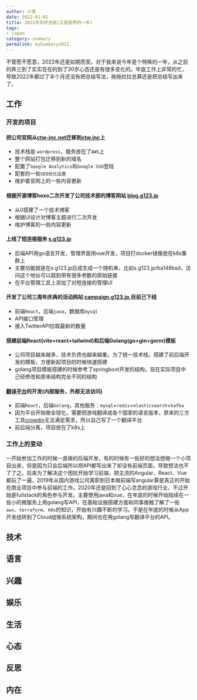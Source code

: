 ```yaml
---
author: 小莫
date: 2022-01-01
title: 2021年年终总结(又是跨界的一年)
tags:
- japan
category: summary
permalink: mySummary2021
---
```

不管愿不愿意，2022年还是如期而至。对于我来说今年是个特殊的一年，从之前的奔三到了实实在在的到了30岁心态还是有很多变化的。年底工作上非常的忙，导致2022年都过了半个月还没有把总结写法，拖拖拉拉总算还是把总结写出来了。

<!-- more -->
## 工作
### 开发的项目
#### 把公司官网从[ctw-inc.net](https://ctw-inc.net)迁移到[ctw.inc](https://ctw.inc)上
- 技术栈是 `wordpress`，服务放在了`AWS`上
- 整个网站打包迁移到新的域名
- 配置了`Google Analytics`和`Google SSO`登陆
- 配套的一些`SEO优化设置`
- 维护着官网上的一些内容更新

#### 根据开源博客hexo二次开发了公司技术部的博客网站 [blog.g123.jp](https://blog.g123.jp)
- 从0搭建了一个技术博客
- 根据UI设计对博客主题进行二次开发
- 维护博客的一些内容更新

#### 上线了短连接服务 [s.g123.jp](https://s.g123.jp)
- 后端API用go语言开发，管理界面用vue开发，项目打docker镜像放在k8s集群上
- 主要功能就是在s.g123.jp后成生成一个随机串，比如s.g123.jp/ba148bsd，访问这个地址可以跳到带有很多参数的原始链接
- 在平台管理工具上添加了对短连接的管理UI

#### 开发了公司三周年庆典的活动网站 [campaign.g123.jp](https://campaign.g123.jp),目前己下线
- 前端`React`，后端`java`，数据库`mysql`
- API接口管理
- 接入TwitterAPI拉取最新的数量

#### 搭建前端React(vite+react+tailwind)和后端Golang(go+gin+gorm)模板
- 公司项目越来越多，技术负债也越来越重。为了统一技术栈，搭建了前后端开发的模板，方便新起项目的时候快速搭建
- golang项目模板搭建的时候参考了springboot开发的结构，现在实际项目中己经修改和原来结构完全不同的结构

#### [翻译平台](https://i18n.g123.jp)的开发(内部服务，外部无法访问)
- 前端`React`，后端`Golang`，其他服务：`mysql`+`redis`+`elasticsearch`+`kafka`
- 因为平台开始做全球化，需要把游戏翻译成各个国家的语言版本，原来的三方工具[crowdin](https://crowdin.com/)无法满足需求，所以自己写了一个翻译平台
- 前后端分离，项目放在了k8s上

### 工作上的变动
一开始参加工作的时候一直做的后端开发，有的时候有一些好的想法想做一个小项目出来，但是因为只会后端所以把API都写出来了却没有前端页面，导致想法也不了了之。后来为了解决这个困扰开始学习前端，把主流的Angular、React、Vue都玩了一遍，2019年从国内游戏公司离职到日本做前端写angular算是真正的开始在商业项目中参与前端的工作。2020年还是回到了心心念念的游戏行业，不过开始是fullstack的角色参与开发。主要使用java和vue，在年底的时候开始陆续在一些小的微服务上用golang写API，在基础设施搭建方面和同事接触了解了一些`aws`、`terraform`、`k8s`的知识，开始有兴趣不断的学习。于是在年底的时候从App开发组转到了Cloud组做系统架构，期间也在用golang写翻译平台的API。


## 技术

## 语言

## 兴趣

## 娱乐

## 生活

## 心态

## 反思

## 内在
